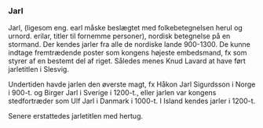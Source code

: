 ### Jarl


Jarl, (ligesom eng. earl måske beslægtet med folkebetegnelsen herul og urnord. erilar, titler til fornemme personer), nordisk betegnelse på en stormand. Der kendes jarler fra alle de nordiske lande 900-1300. De kunne indtage fremtrædende poster som kongens højeste embedsmand, fx som styrer af en bestemt del af riget. Således menes Knud Lavard at have ført jarletitlen i Slesvig.

Undertiden havde jarlen den øverste magt, fx Håkon Jarl Sigurdsson i Norge i 900-t. og Birger Jarl i Sverige i 1200-t., eller jarlen var kongens stedfortræder som Ulf Jarl i Danmark i 1000-t. I Island kendes jarler i 1200-t.

Senere erstattedes jarletitlen med hertug.